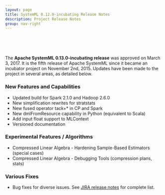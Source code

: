 ```yaml
---
layout: page
title: SystemML 0.12.0-incubating Release Notes
description: Project Release Notes
group: nav-right
---
```

<!--
{% comment %}
Licensed to the Apache Software Foundation (ASF) under one or more
contributor license agreements.  See the NOTICE file distributed with
this work for additional information regarding copyright ownership.
The ASF licenses this file to you under the Apache License, Version 2.0
(the "License"); you may not use this file except in compliance with
the License.  You may obtain a copy of the License at

http://www.apache.org/licenses/LICENSE-2.0

Unless required by applicable law or agreed to in writing, software
distributed under the License is distributed on an "AS IS" BASIS,
WITHOUT WARRANTIES OR CONDITIONS OF ANY KIND, either express or implied.
See the License for the specific language governing permissions and
limitations under the License.
{% endcomment %}
-->
<br/><br/><br/>

The **Apache SystemML 0.13.0-incubating release** was approved on March 3, 2017. It is the fifth release of Apache SystemML since it
became an incubator project on November 2nd, 2015. Updates have been made to the project in several areas, as detailed below.


### New Features and Capabilities
- Updated build for Spark 2.1.0 and Hadoop 2.6.0
- New simplification rewrites for stratstats
- New fused operator tack+* in CP and Spark
- New dmlFromResource capability in Python (equivalent to Scala)
- Add input float support to MLContext
- Versioned documentation

### Experimental Features / Algorithms
- Compressed Linear Algebra - Hardening Sample-Based Estimators (special cases)
- Compressed Linear Algebra - Debugging Tools (compression plans, stats)

### Various Fixes
* Bug fixes for diverse issues.  See [JIRA release notes](https://issues.apache.org/jira/secure/ReleaseNote.jspa?projectId=12319522&version=12339247) for complete list.
